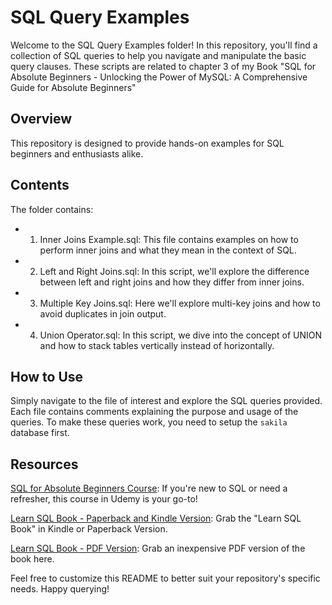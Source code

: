 # SQL Query Examples
Welcome to the SQL Query Examples folder! In this repository, you'll find a collection of SQL queries to help you navigate and manipulate the basic query clauses. These scripts are related
to chapter 3 of my Book "SQL for Absolute Beginners - Unlocking the Power of MySQL: A Comprehensive Guide for Absolute Beginners"

## Overview
This repository is designed to provide hands-on examples for SQL beginners and enthusiasts alike. 

## Contents
The folder contains:

* 1. Inner Joins Example.sql: This file contains examples on how to perform inner joins and what they mean in the context of SQL.

* 2. Left and Right Joins.sql: In this script, we'll explore the difference between left and right joins and how they differ from inner joins.

* 3. Multiple Key Joins.sql: Here we'll explore multi-key joins and how to avoid duplicates in join output.

* 4. Union Operator.sql: In this script, we dive into the concept of UNION and how to stack tables vertically instead of horizontally.

## How to Use
Simply navigate to the file of interest and explore the SQL queries provided. Each file contains comments explaining the purpose and usage of the queries. To make these queries work, you need to setup the `sakila` database first.

## Resources
[SQL for Absolute Beginners Course](https://www.udemy.com/course/sql-for-absolute-beginners/?referralCode=23E560A160F7202E026F): If you're new to SQL or need a refresher, this course in Udemy is your go-to!

[Learn SQL Book - Paperback and Kindle Version](https://www.amazon.com/SQL-Absolute-Beginners-Unlocking-Comprehensive/dp/B0CZ63JGQ4/ref=tmm_pap_swatch_0?_encoding=UTF8&qid=&sr=): Grab the "Learn SQL Book" in Kindle or Paperback Version.

[Learn SQL Book - PDF Version](https://ivopbernardo.gumroad.com/l/sqlabsolutebeginners): Grab an inexpensive PDF version of the book here.

Feel free to customize this README to better suit your repository's specific needs. Happy querying!